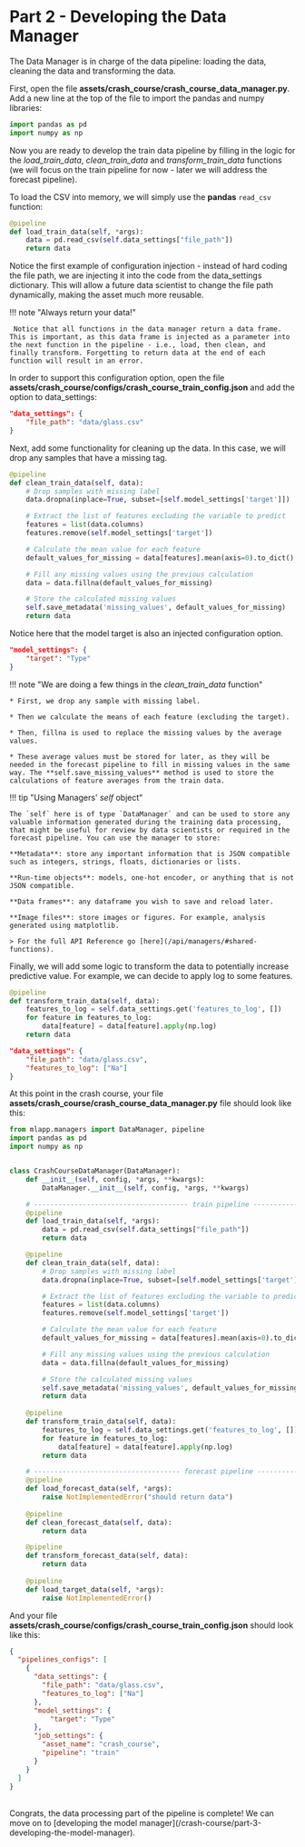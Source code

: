 # Part 2 - Developing the Data Manager

The Data Manager is in charge of the data pipeline: loading the data, cleaning the data and transforming the data.

First, open the file **assets/crash_course/crash_course_data_manager.py**. Add a new line at the top of the file to import the pandas and numpy libraries:

```python
import pandas as pd
import numpy as np
```

Now you are ready to develop the train data pipeline by filling in the logic for the _load_train_data_, _clean_train_data_ and _transform_train_data_ functions (we will focus on the train pipeline for now - later we will address the forecast pipeline).

To load the CSV into memory, we will simply use the **pandas** `read_csv` function:

```python
@pipeline
def load_train_data(self, *args):
    data = pd.read_csv(self.data_settings["file_path"])
    return data
```

Notice the first example of configuration injection - instead of hard coding the file path, we are injecting it into the code from the data_settings dictionary. This will allow a future data scientist to change the file path dynamically, making the asset much more reusable.

!!! note "Always return your data!"

     Notice that all functions in the data manager return a data frame. This is important, as this data frame is injected as a parameter into the next function in the pipeline - i.e., load, then clean, and finally transform. Forgetting to return data at the end of each function will result in an error.


In order to support this configuration option, open the file **assets/crash_course/configs/crash_course_train_config.json** and add the option to data_settings:

```json
"data_settings": {
    "file_path": "data/glass.csv"
}
```


Next, add some functionality for cleaning up the data. In this case, we will drop any samples that have a missing tag.

```python
@pipeline
def clean_train_data(self, data):
    # Drop samples with missing label
    data.dropna(inplace=True, subset=[self.model_settings['target']])

    # Extract the list of features excluding the variable to predict
    features = list(data.columns)
    features.remove(self.model_settings['target'])

    # Calculate the mean value for each feature
    default_values_for_missing = data[features].mean(axis=0).to_dict()

    # Fill any missing values using the previous calculation
    data = data.fillna(default_values_for_missing)

    # Store the calculated missing values
    self.save_metadata('missing_values', default_values_for_missing)
    return data
```

Notice here that the model target is also an injected configuration option.

```json
"model_settings": {
    "target": "Type"
}
```

!!! note "We are doing a few things in the _clean_train_data_ function"

    * First, we drop any sample with missing label.
    
    * Then we calculate the means of each feature (excluding the target).
    
    * Then, fillna is used to replace the missing values by the average values.
    
    * These average values must be stored for later, as they will be needed in the forecast pipeline to fill in missing values in the same way. The **self.save_missing_values** method is used to store the calculations of feature averages from the train data.

!!! tip "Using Managers' _self_ object"

    The `self` here is of type `DataManager` and can be used to store any valuable information generated during the training data processing, that might be useful for review by data scientists or required in the forecast pipeline. You can use the manager to store:
    
    **Metadata**: store any important information that is JSON compatible such as integers, strings, floats, dictionaries or lists.
    
    **Run-time objects**: models, one-hot encoder, or anything that is not JSON compatible.
    
    **Data frames**: any dataframe you wish to save and reload later.
    
    **Image files**: store images or figures. For example, analysis generated using matplotlib.
    
    > For the full API Reference go [here](/api/managers/#shared-functions).
    


Finally, we will add some logic to transform the data to potentially increase predictive value. For example, we can decide to apply log to some features.

```python
@pipeline
def transform_train_data(self, data):
    features_to_log = self.data_settings.get('features_to_log', [])
    for feature in features_to_log:
        data[feature] = data[feature].apply(np.log)
    return data
```

```json
"data_settings": {
    "file_path": "data/glass.csv",
    "features_to_log": ["Na"]
}
```

At this point in the crash course, your file **assets/crash_course/crash_course_data_manager.py** file should look like this:

```python
from mlapp.managers import DataManager, pipeline
import pandas as pd
import numpy as np


class CrashCourseDataManager(DataManager):
    def __init__(self, config, *args, **kwargs):
        DataManager.__init__(self, config, *args, **kwargs)

    # -------------------------------------- train pipeline -------------------------------------------
    @pipeline
    def load_train_data(self, *args):
        data = pd.read_csv(self.data_settings["file_path"])
        return data

    @pipeline
    def clean_train_data(self, data):
        # Drop samples with missing label
        data.dropna(inplace=True, subset=[self.model_settings['target']])

        # Extract the list of features excluding the variable to predict
        features = list(data.columns)
        features.remove(self.model_settings['target'])

        # Calculate the mean value for each feature
        default_values_for_missing = data[features].mean(axis=0).to_dict()

        # Fill any missing values using the previous calculation
        data = data.fillna(default_values_for_missing)

        # Store the calculated missing values
        self.save_metadata('missing_values', default_values_for_missing)
        return data
    
    @pipeline
    def transform_train_data(self, data):
        features_to_log = self.data_settings.get('features_to_log', [])
        for feature in features_to_log:
            data[feature] = data[feature].apply(np.log)
        return data

    # ------------------------------------ forecast pipeline -------------------------------------------
    @pipeline
    def load_forecast_data(self, *args):
        raise NotImplementedError("should return data")
    
    @pipeline
    def clean_forecast_data(self, data):
        return data

    @pipeline
    def transform_forecast_data(self, data):
        return data
    
    @pipeline
    def load_target_data(self, *args):
        raise NotImplementedError()

```

And your file **assets/crash_course/configs/crash_course_train_config.json** should look like this:

```json
{
  "pipelines_configs": [
    {
      "data_settings": {
        "file_path": "data/glass.csv",
        "features_to_log": ["Na"]
      },
      "model_settings": {
          "target": "Type"
      },
      "job_settings": {
        "asset_name": "crash_course",
        "pipeline": "train"
      }
    }
  ]
}
```

<br/>
Congrats, the data processing part of the pipeline is complete! We can move on to [developing the model manager](/crash-course/part-3-developing-the-model-manager).